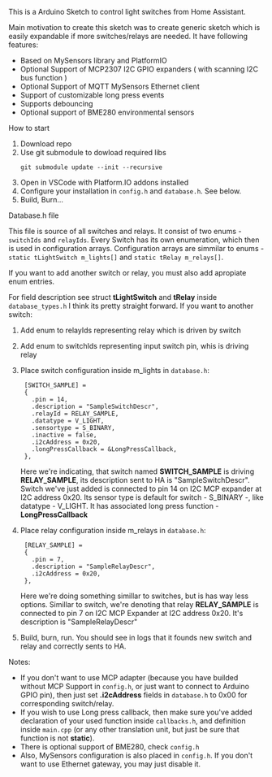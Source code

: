 
This is a Arduino Sketch to control light switches from Home Assistant.

Main motivation to create this sketch was to create generic sketch which is easily
expandable if more switches/relays are needed.
It have following features:
- Based on MySensors library and PlatformIO
- Optional Support of MCP2307 I2C GPIO expanders ( with scanning I2C bus function )
- Optional Support of MQTT MySensors Ethernet client
- Support of customizable long press events
- Supports debouncing
- Optional support of BME280 environmental sensors

How to start

1. Download repo
2. Use git submodule to dowload required libs
   ```
   git submodule update --init --recursive
   ```
3. Open in VSCode with Platform.IO addons installed
4. Configure your installation in `config.h` and `database.h`. See below.
5. Build, Burn...

Database.h file

This file is source of all switches and relays.
It consist of two enums - `switchIds` and `relayIds`.
Every Switch has its own enumeration, which then is used in configuration arrays.
Configuration arrays are simmilar to enums - `static tLightSwitch m_lights[]` and `static tRelay m_relays[]`.

If you want to add another switch or relay, you must also add apropiate enum entries.

For field description see struct **tLightSwitch** and **tRelay** inside `database_types.h`
I think its pretty straight forward. If you want to another switch:
1. Add enum to relayIds representing relay which is driven by switch
2. Add enum to switchIds representing input switch pin, whis is driving relay
3. Place switch configuration inside m_lights in `database.h`:
   ```
    [SWITCH_SAMPLE] =
    {
      .pin = 14,
      .description = "SampleSwitchDescr",
      .relayId = RELAY_SAMPLE,
      .datatype = V_LIGHT,
      .sensortype = S_BINARY,
      .inactive = false,
      .i2cAddress = 0x20,
      .longPressCallback = &LongPressCallback,
    },
   ```

   Here we're indicating, that switch named **SWITCH_SAMPLE** is driving **RELAY_SAMPLE**, its description sent to HA is "SampleSwitchDescr".
   Switch we've just added is connected to pin 14 on I2C MCP expander at I2C address 0x20. Its sensor type is default for switch - S_BINARY -, like datatype - V_LIGHT. It has associated long press function - **LongPressCallback**

4. Place relay configuration inside m_relays in `database.h`:
   ```
    [RELAY_SAMPLE] =
    {
      .pin = 7,
      .description = "SampleRelayDescr",
      .i2cAddress = 0x20,
    },
   ```

   Here we're doing something simillar to switches, but is has way less options. Simillar to switch, we're denoting that relay **RELAY_SAMPLE** is connected
   to pin 7 on I2C MCP Expander at I2C address 0x20. It's description is "SampleRelayDescr"

5. Build, burn, run. You should see in logs that it founds new switch and relay and correctly sents to HA.

Notes:
- If you don't want to use MCP adapter (because you have builded without MCP Support in `config.h`, or just want to connect to Arduino GPIO pin), then just
  set **.i2cAddress** fields in `database.h` to 0x00 for corresponding switch/relay.
- If you wish to use Long press callback, then make sure you've added declaration of your used function inside `callbacks.h`, and definition inside `main.cpp` (or any other translation unit, but just be sure that function is not **static**).
- There is optional support of BME280, check `config.h`
- Also, MySensors configuration is also placed in `config.h`. If you don't want to use Ethernet gateway, you may just disable it.
